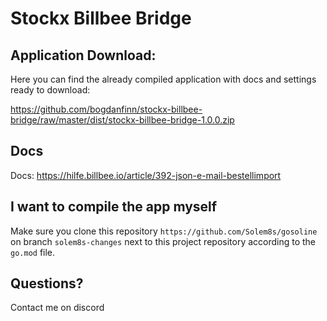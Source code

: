 # Stockx Billbee Bridge

## Application Download:
Here you can find the already compiled application with docs and settings ready to download:

https://github.com/bogdanfinn/stockx-billbee-bridge/raw/master/dist/stockx-billbee-bridge-1.0.0.zip

## Docs
Docs: https://hilfe.billbee.io/article/392-json-e-mail-bestellimport

## I want to compile the app myself
Make sure you clone this repository `https://github.com/Solem8s/gosoline` on branch `solem8s-changes` next to this project repository according to the `go.mod` file.

## Questions?
Contact me on discord
